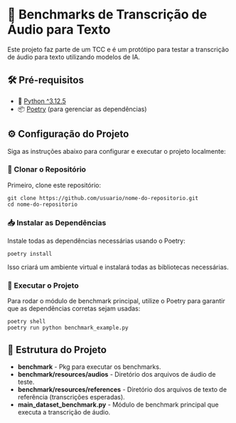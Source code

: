 # 🎤 Benchmarks de Transcrição de Áudio para Texto

Este projeto faz parte de um TCC e é um protótipo para testar a transcrição de áudio para texto utilizando modelos de IA.

## 🛠️ Pré-requisitos

- 🐍 [Python ^3.12.5](https://www.python.org/downloads/)
- 📦 [Poetry](https://python-poetry.org/docs/#installation) (para gerenciar as dependências)

## ⚙️ Configuração do Projeto

Siga as instruções abaixo para configurar e executar o projeto localmente:

### 🔶 Clonar o Repositório

Primeiro, clone este repositório:

```shell
git clone https://github.com/usuario/nome-do-repositorio.git
cd nome-do-repositorio
```

### 📥 Instalar as Dependências

Instale todas as dependências necessárias usando o Poetry:

```shell
poetry install
```

Isso criará um ambiente virtual e instalará todas as bibliotecas necessárias.

### 🚀 Executar o Projeto

Para rodar o módulo de benchmark principal, utilize o Poetry para garantir que as dependências corretas sejam usadas:

```shell
poetry shell
poetry run python benchmark_example.py
```

## 📁 Estrutura do Projeto

- **benchmark** - Pkg para executar os benchmarks.
- **benchmark/resources/audios** - Diretório dos arquivos de áudio de teste.
- **benchmark/resources/references** - Diretório dos arquivos de texto de referência (transcrições esperadas).
- **main_dataset_benchmark.py** - Módulo de benchmark principal que executa a transcrição de áudio.
